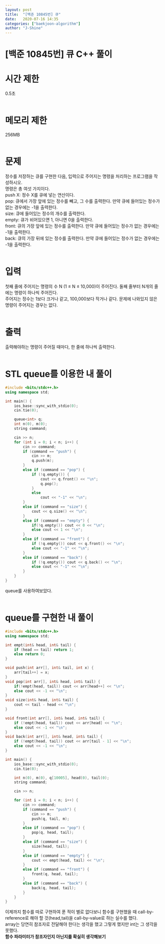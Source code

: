 ```yaml
---
layout: post
title:  "[백준 10845번] 큐"
date:   2020-07-16 14:35
categories: ["baekjoon-algorithm"]
author: "J-Shine"
---
```

# \[백준 10845번] 큐 C++ 풀이
# 시간 제한
0.5초<br><br>

# 메모리 제한
256MB<br><br>

# 문제  
정수를 저장하는 큐를 구현한 다음, 입력으로 주어지는 명령을 처리하는 프로그램을 작성하시오.<br>
명령은 총 여섯 가지이다.<br>
push X: 정수 X를 큐에 넣는 연산이다.<br>
pop: 큐에서 가장 앞에 있는 정수를 빼고, 그 수를 출력한다. 만약 큐에 들어있는 정수가 없는 경우에는 -1을 출력한다.<br>
size: 큐에 들어있는 정수의 개수를 출력한다.<br>
empty: 큐가 비어있으면 1, 아니면 0을 출력한다.<br>
front: 큐의 가장 앞에 있는 정수를 출력한다. 만약 큐에 들어있는 정수가 없는 경우에는 -1을 출력한다.<br>
back: 큐의 가장 뒤에 있는 정수를 출력한다. 만약 큐에 들어있는 정수가 없는 경우에는 -1을 출력한다.<br><br>

# 입력  

첫째 줄에 주어지는 명령의 수 N (1 ≤ N ≤ 10,000)이 주어진다. 둘째 줄부터 N개의 줄에는 명령이 하나씩 주어진다.<br>
주어지는 정수는 1보다 크거나 같고, 100,000보다 작거나 같다. 문제에 나와있지 않은 명령이 주어지는 경우는 없다.<br><br>
# 출력  

출력해야하는 명령이 주어질 때마다, 한 줄에 하나씩 출력한다.<br><br>

# STL queue를 이용한 내 풀이

```c++
#include <bits/stdc++.h>
using namespace std;

int main() {
	ios_base::sync_with_stdio(0);
	cin.tie(0);

	queue<int> q;
	int n(0), m(0);
	string command;

	cin >> n;
	for (int i = 0; i < n; i++) {
		cin >> command;
		if (command == "push") {
			cin >> m;
			q.push(m);
		}
		else if (command == "pop") {
			if (!q.empty()) {
				cout << q.front() << "\n";
				q.pop();
			}
			else
				cout << "-1" << "\n";
		}
		else if (command == "size") {
			cout << q.size() << "\n";
		}
		else if (command == "empty") {
			if(!q.empty()) cout << 0 << "\n";
			else cout << 1 << "\n";
		}
		else if (command == "front") {
			if (!q.empty()) cout << q.front() << "\n";
			else cout << "-1" << "\n";
		}
		else if (command == "back") {
			if (!q.empty()) cout << q.back() << "\n";
			else cout << "-1" << "\n";
		}
	}
}
```
queue를 사용하여보았다.<br><br>

# queue를 구현한 내 풀이
```c++
#include <bits/stdc++.h>
using namespace std;

int empt(int& head, int& tail) {
	if (head == tail) return 1;
	else return 0;
}

void push(int arr[], int& tail, int x) {
	arr[tail++] = x;
}
void pop(int arr[], int& head, int& tail) {
	if(!empt(head, tail)) cout << arr[head++] << "\n";
	else cout << -1 << "\n";
}
void size(int& head, int& tail) {
	cout << tail - head << "\n";
}

void front(int arr[], int& head, int& tail) {
	if (!empt(head, tail)) cout << arr[head] << "\n";
	else cout << -1 << "\n";
}
void back(int arr[], int& head, int& tail) {
	if (!empt(head, tail)) cout << arr[tail - 1] << "\n";
	else cout << -1 << "\n";
}

int main() {
	ios_base::sync_with_stdio(0);
	cin.tie(0);

	int n(0), m(0), q[10005], head(0), tail(0);
	string command;

	cin >> n;

	for (int i = 0; i < n; i++) {
		cin >> command;
		if (command == "push") {
			cin >> m;
			push(q, tail, m);
		}
		else if (command == "pop") {
			pop(q, head, tail);
		}
		else if (command == "size") {
			size(head, tail);
		}
		else if (command == "empty") {
			cout << empt(head, tail) << "\n";
		}
		else if (command == "front") {
			front(q, head, tail);
		}
		else if (command == "back") {
			back(q, head, tail);
		}
	}
}
```
이제까지 함수를 따로 구현하여 푼 적이 별로 없다보니 함수를 구현했을 때 call-by-reference로 해야 할 것(head,tail)을 call-by-value로 하는 실수를 했다.<br>
array는 당연히 참조자로 전달해야 한다는 생각을 했고 그렇게 했지만 int는 그 생각을 못했다.<br>
**함수 파라미터가 참조자인지 아닌지를 확실히 생각해보기**<br>
